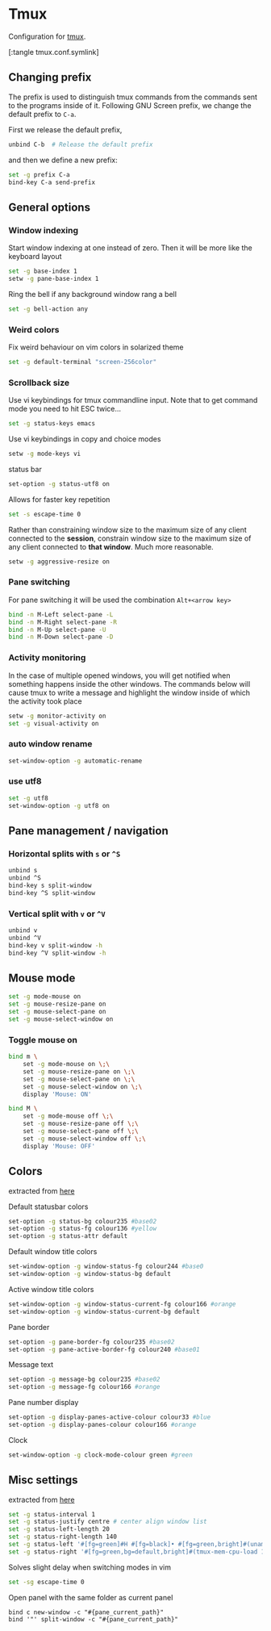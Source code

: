 # Tmux
Configuration for [tmux](http://tmux.sourceforge.net/).

[:tangle tmux.conf.symlink]

## Changing  prefix
The prefix is used to distinguish tmux commands from the commands sent to the programs inside of it. Following GNU Screen prefix, we change the default prefix to `C-a`.

First we release the default prefix,
```sh
unbind C-b  # Release the default prefix
```
and then we define a new prefix:
```sh
set -g prefix C-a
bind-key C-a send-prefix
```

## General options
### Window indexing
Start window indexing at one instead of zero. Then it will be more like the keyboard layout
```sh
set -g base-index 1
setw -g pane-base-index 1
```

Ring the bell if any background window rang a bell
```sh
set -g bell-action any
```

### Weird colors
Fix weird behaviour on vim colors in solarized theme
```sh
set -g default-terminal "screen-256color"
```
### Scrollback size
Use vi keybindings for tmux commandline input.
Note that to get command mode you need to hit ESC twice&#x2026;
```sh
set -g status-keys emacs
```

Use vi keybindings in copy and choice modes
```sh
setw -g mode-keys vi
```

status bar
```sh
set-option -g status-utf8 on
```

Allows for faster key repetition
```sh
set -s escape-time 0
```

Rather than constraining window size to the maximum size of any client connected to the **session**, constrain window size to the maximum size of any client connected to **that window**. Much more reasonable.
```sh
setw -g aggressive-resize on
```

### Pane switching

For pane switching it will be used the combination `Alt+<arrow key>`
```sh
bind -n M-Left select-pane -L
bind -n M-Right select-pane -R
bind -n M-Up select-pane -U
bind -n M-Down select-pane -D
```

### Activity monitoring

In the case of multiple opened windows, you will get notified when something happens inside the other windows. The commands below will cause tmux to write a message and highlight the window inside of which the activity took place
```sh
setw -g monitor-activity on
set -g visual-activity on
```

### auto window rename
```sh
set-window-option -g automatic-rename
```

### use utf8
```sh
set -g utf8
set-window-option -g utf8 on
```

## Pane management / navigation

### Horizontal splits with `s` or `^S`
```sh
unbind s
unbind ^S
bind-key s split-window
bind-key ^S split-window
```

### Vertical split with `v` or `^V`
```sh
unbind v
unbind ^V
bind-key v split-window -h
bind-key ^V split-window -h
```

## Mouse mode
```sh
set -g mode-mouse on
set -g mouse-resize-pane on
set -g mouse-select-pane on
set -g mouse-select-window on
```

### Toggle mouse on
```sh
bind m \
    set -g mode-mouse on \;\
    set -g mouse-resize-pane on \;\
    set -g mouse-select-pane on \;\
    set -g mouse-select-window on \;\
    display 'Mouse: ON'

bind M \
    set -g mode-mouse off \;\
    set -g mouse-resize-pane off \;\
    set -g mouse-select-pane off \;\
    set -g mouse-select-window off \;\
    display 'Mouse: OFF'
```
## Colors

extracted from [here](<https://github.com/seebi/tmux-colors-solarized/blob/master/tmuxcolors-256.conf>)

Default statusbar colors
```sh
set-option -g status-bg colour235 #base02
set-option -g status-fg colour136 #yellow
set-option -g status-attr default
```

Default window title colors
```sh
set-window-option -g window-status-fg colour244 #base0
set-window-option -g window-status-bg default
```
Active window title colors
```sh
set-window-option -g window-status-current-fg colour166 #orange
set-window-option -g window-status-current-bg default
```
Pane border
```sh
set-option -g pane-border-fg colour235 #base02
set-option -g pane-active-border-fg colour240 #base01
```

Message text
```sh
set-option -g message-bg colour235 #base02
set-option -g message-fg colour166 #orange
```

Pane number display
```sh
set-option -g display-panes-active-colour colour33 #blue
set-option -g display-panes-colour colour166 #orange
```

Clock
```sh
set-window-option -g clock-mode-colour green #green
```

## Misc settings

extracted from [here](<https://github.com/tony/tmux-config>)
```sh
set -g status-interval 1
set -g status-justify centre # center align window list
set -g status-left-length 20
set -g status-right-length 140
set -g status-left '#[fg=green]#H #[fg=black]• #[fg=green,bright]#(uname -r | cut -c 1-6)#[default]'
set -g status-right '#[fg=green,bg=default,bright]#(tmux-mem-cpu-load 1) #[fg=red,dim,bg=default]#(uptime | cut -f 4-5 -d " " | cut -f 1 -d ",") #[fg=white,bg=default]%a%l:%M:%S %p#[default] #[fg=blue]%Y-%m-%d'
```

Solves slight delay when switching modes in vim
```sh
set -sg escape-time 0
```

Open panel with the same folder as current panel
```
bind c new-window -c "#{pane_current_path}"
bind '"' split-window -c "#{pane_current_path}"
```

